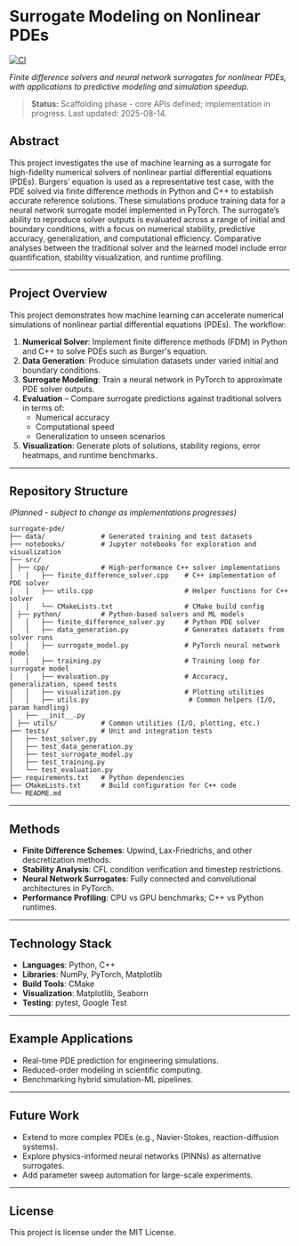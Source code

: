 # Surrogate Modeling on Nonlinear PDEs
[![CI](https://github.com/maddiepr/pde-surrogate-modeling/actions/workflows/ci.yml/badge.svg)](https://github.com/maddiepr/pde-surrogate-modeling/actions/workflows/ci.yml)

*Finite difference solvers and neural network surrogates for nonlinear PDEs, with applications to predictive modeling and simulation speedup.*

> **Status:** Scaffolding phase - core APIs defined; implementation in progress. Last updated: 2025-08-14.

## Abstract

This project investigates the use of machine learning as a surrogate for high-fidelity numerical solvers of nonlinear partial differential equations (PDEs). Burgers’ equation is used as a representative test case, with the PDE solved via finite difference methods in Python and C++ to establish accurate reference solutions. These simulations produce training data for a neural network surrogate model implemented in PyTorch. The surrogate’s ability to reproduce solver outputs is evaluated across a range of initial and boundary conditions, with a focus on numerical stability, predictive accuracy, generalization, and computational efficiency. Comparative analyses between the traditional solver and the learned model include error quantification, stability visualization, and runtime profiling.

---

## Project Overview

This project demonstrates how machine learning can accelerate numerical simulations of nonlinear partial differential equations (PDEs). The workflow:

1. **Numerical Solver**: Implement finite difference methods (FDM) in Python and C++ to solve PDEs such as Burger's equation.
2. **Data Generation**: Produce simulation datasets under varied initial and boundary conditions.
3. **Surrogate Modeling**: Train a neural network in PyTorch to approximate PDE solver outputs.
4. **Evaluation** – Compare surrogate predictions against traditional solvers in terms of:
   - Numerical accuracy
   - Computational speed
   - Generalization to unseen scenarios
5. **Visualization**: Generate plots of solutions, stability regions, error heatmaps, and runtime benchmarks.

---

## Repository Structure

*(Planned - subject to change as implementations progresses)*

```text
surrogate-pde/
├── data/              # Generated training and test datasets
├── notebooks/         # Jupyter notebooks for exploration and visualization
├── src/
│ ├── cpp/             # High-performance C++ solver implementations
│   │   ├── finite_difference_solver.cpp    # C++ implementation of PDE solver
│   │   ├── utils.cpp                       # Helper functions for C++ solver
│   │   └── CMakeLists.txt                  # CMake build config
│ ├── python/          # Python-based solvers and ML models
│   │   ├── finite_difference_solver.py     # Python PDE solver
│   │   ├── data_generation.py              # Generates datasets from solver runs
│   │   ├── surrogate_model.py              # PyTorch neural network model
│   │   ├── training.py                     # Training loop for surrogate model
│   │   ├── evaluation.py                   # Accuracy, generalization, speed tests
│   │   ├── visualization.py                # Plotting utilities
│   │   ├── utils.py                         # Common helpers (I/O, param handling)
│   ├── __init__.py
│ ├── utils/           # Common utilities (I/O, plotting, etc.)
├── tests/             # Unit and integration tests
│   ├── test_solver.py
│   ├── test_data_generation.py
│   ├── test_surrogate_model.py
│   ├── test_training.py
│   └── test_evaluation.py
├── requirements.txt   # Python dependencies
├── CMakeLists.txt     # Build configuration for C++ code
└── README.md
```

---

## Methods

- **Finite Difference Schemes**: Upwind, Lax-Friedrichs, and other descretization methods.
- **Stability Analysis**: CFL condition verification and timestep restrictions.
- **Neural Network Surrogates**: Fully connected and convolutional architectures in PyTorch.
- **Performance Profiling**: CPU vs GPU benchmarks; C++ vs Python runtimes.

---

## Technology Stack

- **Languages**: Python, C++
- **Libraries**: NumPy, PyTorch, Matplotlib
- **Build Tools**: CMake
- **Visualization**: Matplotlib, Seaborn
- **Testing**: pytest, Google Test

---

## Example Applications

- Real-time PDE prediction for engineering simulations.
- Reduced-order modeling in scientific computing.
- Benchmarking hybrid simulation-ML pipelines.

---

## Future Work

- Extend to more complex PDEs (e.g., Navier-Stokes, reaction-diffusion systems).
- Explore physics-informed neural networks (PINNs) as alternative surrogates.
- Add parameter sweep automation for large-scale experiments.

---

## License 

This project is license under the MIT License.












